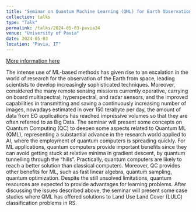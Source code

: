 ```yaml
---
title: "Seminar on Quantum Machine Learning (QML) for Earth Observation (EO) – QML4EO"
collection: talks
type: "Talk"
permalink: /talks/2024-05-03-pavia24
venue: "University of Pavia"
date: 2024-05-03
location: "Pavia, IT"
---
```


[More information here](http://tlclab.unipv.it/index.php/news)

The intense use of ML-based methods has given rise to an escalation in the world of research for the observation of the Earth from space, leading scientists to develop increasingly sophisticated techniques. Moreover, considered the many remote sensing missions currently operative, carrying on board multispectral, hyperspectral, and radar sensors, and the improved capabilities in transmitting and saving a continuously increasing number of images, nowadays estimated in over 150 terabyte per day, the amount of data from EO applications has reached impressive volumes so that they are often referred to as Big Data.
The seminar will present some concepts on Quantum Computing (QC) to deepen some aspects related to Quantum ML (QML), representing a substantial advance in the research world applied to AI, where the employment of quantum computers is spreading quickly.
For ML applications, quantum computers provide important benefits since they can avoid getting stuck at relative minima in gradient descent, by quantum tunnelling through the “hills”. Practically, quantum computers are likely to reach a better solution than classical computers. Moreover, QC provides other benefits for ML, such as fast linear algebra, quantum sampling, quantum optimization.
Despite the still unsolved limitations, quantum resources are expected to provide advantages for
learning problems. After discussing the issues described above, the seminar will present some case studies where QML
has offered solutions to Land Use Land Cover (LULC) classification problems in RS.